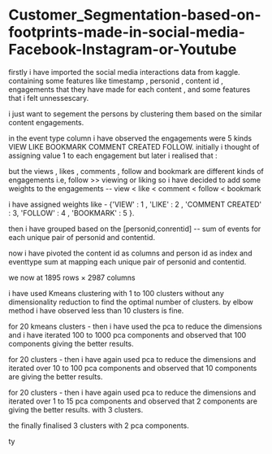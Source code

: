 # Customer_Segmentation-based-on-footprints-made-in-social-media-Facebook-Instagram-or-Youtube


firstly i have imported the social media interactions data from kaggle.
containing some features like timestamp , personid , content id , engagements that they have made for each content , and some features that i felt unnessescary.

i just want to segement the persons by clustering them based on the similar content engagements.

in the event type column i have observed the engagements were 5 kinds VIEW LIKE BOOKMARK COMMENT CREATED FOLLOW.
initially i thought of assigning value 1 to each engagement but later i realised that :

but the views , likes , comments , follow and bookmark are different kinds of engagements i.e, follow >> viewing or liking
so i have decided to add some weights to the engagements -- view < like < comment < follow < bookmark

i have assigned weights like - {'VIEW' : 1 , 'LIKE' : 2 , 'COMMENT CREATED' : 3, 'FOLLOW' : 4 , 'BOOKMARK' : 5 }.

then i have grouped based on the [personid,conrentid] -- sum of events for each unique pair of personid and contentid.

now i have pivoted the content id as columns and person id as index and eventtype sum at mapping each unique pair of personid and contentid.

we now at 1895 rows × 2987 columns

i have used Kmeans clustering with 1 to 100 clusters without any dimensionality reduction to find the optimal number of clusters.
by elbow method i have observed less than 10 clusters is fine.

for 20 kmeans clusters - then i have used the pca to reduce the dimensions and i have iterated 100 to 1000 pca components and observed that 100 components giving the better results.

for 20 clusters - then i have again used pca to reduce the dimensions and iterated over 10 to 100 pca components and observed that 10 components are giving the better results.

for 20 clusters - then i have again used pca to reduce the dimensions and iterated over 1 to 15 pca components and observed that 2 components are giving the better results. with 3 clusters.

the finally finalised 3 clusters with 2 pca components.

ty
